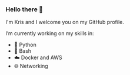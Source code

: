 ### Hello there 👋

I'm Kris and I welcome you on my GitHub profile.

I’m currently working on my skills in:
  - 🐍 Python 
  - 🐧 Bash 
  - ☁️ Docker and AWS 
  - 🌐 Networking
